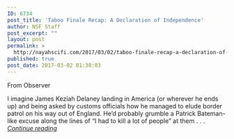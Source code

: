 ```yaml
---
ID: 6734
post_title: 'Taboo Finale Recap: A Declaration of Independence'
author: NSF Staff
post_excerpt: ""
layout: post
permalink: >
  http://nayahscifi.com/2017/03/02/taboo-finale-recap-a-declaration-of-independence/
published: true
post_date: 2017-03-02 01:30:03
---
```

From Observer

I imagine James Keziah Delaney landing in America (or wherever he ends up) and being asked by customs officials how he managed to elude border patrol on his way out of England. He’d probably grumble a Patrick Bateman-like excuse along the lines of “I had to kill a lot of people” at them . . . <a href="http://observer.com/2017/03/fx-tom-hardy-taboo-finale-episode-8-recap-review/"><em>Continue reading</em></a>